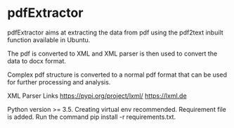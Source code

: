 # pdfExtractor
pdfExtractor aims at extracting the data from pdf using the pdf2text inbuilt function available in Ubuntu. 

The pdf is converted to XML and XML parser is then used to convert the data to docx format.

Complex pdf structure is converted to a normal pdf format that can be used for further processing and analysis.

XML Parser Links
https://pypi.org/project/lxml/
https://lxml.de

Python version >= 3.5. Creating virtual env recommended.
Requirement file is added. Run the command pip install -r requirements.txt.
